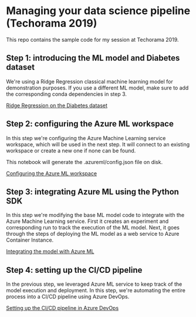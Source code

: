 # Managing your data science pipeline (Techorama 2019)

This repo contains the sample code for my session at Techorama 2019.

## Step 1: introducing the ML model and Diabetes dataset

We're using a Ridge Regression classical machine learning model for demonstration purposes. If you use a different ML model, make sure to add the corresponding conda dependencies in step 3.

[Ridge Regression on the Diabetes dataset](./00-diabetes-regression.ipynb)

## Step 2: configuring the Azure ML workspace

In this step we're configuring the Azure Machine Learning service workspace, which will be used in the next step. It will connect to an existing workspace or create a new one if none can be found.

This notebook will generate the .azureml/config.json file on disk.

[Configuring the Azure ML workspace](./01-aml-configuration.ipynb)

## Step 3: integrating Azure ML using the Python SDK

In this step we're modifying the base ML model code to integrate with the Azure Machine Learning service.
First it creates an experiment and corresponding run to track the execution of the ML model. Next, it goes through the steps of deploying the ML model as a web service to Azure Container Instance.

[Integrating the model with Azure ML](./02-diabetes-with-aml.ipynb)


## Step 4: setting up the CI/CD pipeline

In the previous step, we leveraged Azure ML service to keep track of the model execution and deployment. In this step, we're automating the entire process into a CI/CD pipeline using Azure DevOps.

[Setting up the CI/CD pipeline in Azure DevOps](https://github.com/Microsoft/MLOpsPython)
